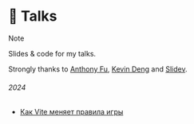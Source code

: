 # 👀 Talks

> [!NOTE]
> Slides & code for my talks.

Strongly thanks to [Anthony Fu](https://github.com/antfu), [Kevin Deng](https://github.com/sxzz)
and [Slidev](https://sli.dev).

###### 2024 

* [Как Vite меняет правила игры](2024_vite)
